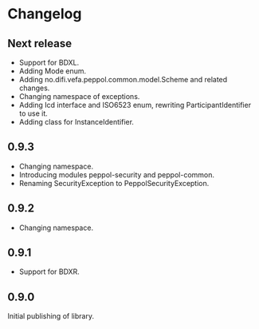 # Changelog

## Next release

* Support for BDXL.
* Adding Mode enum.
* Adding no.difi.vefa.peppol.common.model.Scheme and related changes.
* Changing namespace of exceptions.
* Adding Icd interface and ISO6523 enum, rewriting ParticipantIdentifier to use it.
* Adding class for InstanceIdentifier.

## 0.9.3

* Changing namespace.
* Introducing modules peppol-security and peppol-common.
* Renaming SecurityException to PeppolSecurityException.

## 0.9.2

* Changing namespace.

## 0.9.1

* Support for BDXR.

## 0.9.0

Initial publishing of library.
